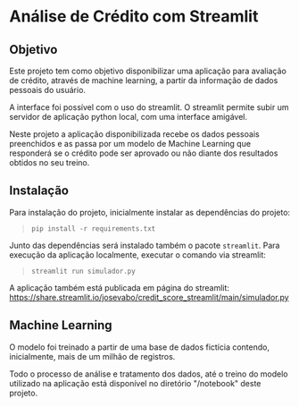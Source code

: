 # Análise de Crédito com Streamlit


## Objetivo
Este projeto tem como objetivo disponibilizar uma aplicação para avaliação de crédito, através de machine learning, a partir da informação de dados pessoais do usuário.

A interface foi possível com o uso do streamlit. O streamlit permite subir um servidor de aplicação python local, com uma interface amigável.

Neste projeto a aplicação disponibilizada recebe os dados pessoais preenchidos e as passa por um modelo de Machine Learning que responderá se o crédito pode ser aprovado ou não diante dos resultados obtidos no seu treino.

## Instalação
Para instalação do projeto, inicialmente instalar as dependências do projeto:
> ` pip install -r requirements.txt `

Junto das dependências será instalado também o pacote `streamlit`. Para execução da aplicação localmente, executar o comando via streamlit:
> `streamlit run simulador.py`

A aplicação também está publicada em página do streamlit:
https://share.streamlit.io/josevabo/credit_score_streamlit/main/simulador.py

## Machine Learning
O modelo foi treinado a partir de uma base de dados fictícia contendo, inicialmente, mais de um milhão de registros.

Todo o processo de análise e tratamento dos dados, até o treino do modelo utilizado na aplicação está disponível no diretório "/notebook" deste projeto.